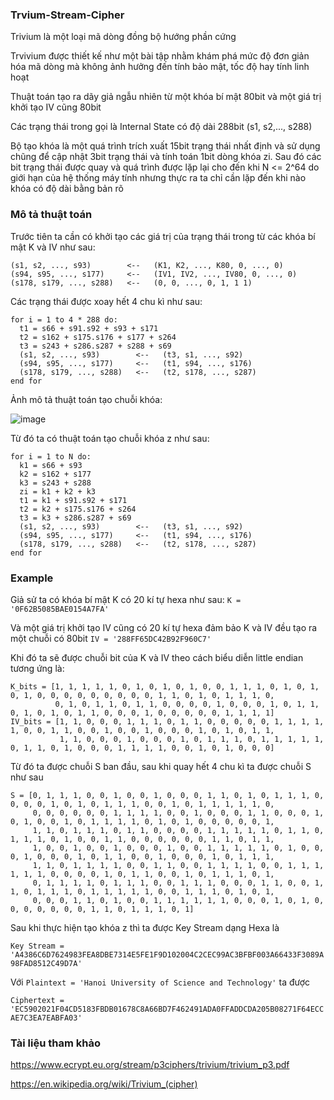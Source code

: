 ### Trvium-Stream-Cipher

Trivium là một loại mã dòng đồng bộ hướng phần cứng

Trvivium được thiết kế như một bài tập nhằm khám phá mức độ đơn giản hóa mã dòng mà không ảnh hưởng đến tính bảo mật, tốc độ hay tính linh hoạt

Thuật toán tạo ra dãy giả ngẫu nhiên từ một khóa bí mật 80bit và một giá trị khởi tạo IV cũng 80bit

Các trạng thái trong gọi là Internal State có độ dài 288bit (s1, s2,..., s288)

Bộ tạo khóa là một quá trình trích xuất 15bit trạng thái nhất định và sử dụng chũng để cập nhật 3bit trạng thái và tính toán 1bit dòng khóa zi. Sau đó các bit trạng thái được quay và quá trình được lặp lại cho đến khi N <= 2^64 do giới hạn của hệ thống máy tính nhưng thực ra ta chỉ cần lặp đến khi nào khóa có độ dài bằng bản rõ

### Mô tả thuật toán

Trước tiên ta cần có khởi tạo các giá trị của trạng thái trong từ các khóa bí mật K và IV như sau:

```
(s1, s2, ..., s93)        <--   (K1, K2, ..., K80, 0, ..., 0)
(s94, s95, ..., s177)     <--   (IV1, IV2, ..., IV80, 0, ..., 0)
(s178, s179, ..., s288)   <--   (0, 0, ..., 0, 1, 1 1)
```

Các trạng thái được xoay hết 4 chu kì như sau:

```
for i = 1 to 4 * 288 do:
  t1 = s66 + s91.s92 + s93 + s171
  t2 = s162 + s175.s176 + s177 + s264
  t3 = s243 + s286.s287 + s288 + s69
  (s1, s2, ..., s93)        <--   (t3, s1, ..., s92)
  (s94, s95, ..., s177)     <--   (t1, s94, ..., s176)
  (s178, s179, ..., s288)   <--   (t2, s178, ..., s287)
end for
```

Ảnh mô tả thuật toán tạo chuỗi khóa:

![image](https://user-images.githubusercontent.com/115722174/200348022-8b356fa9-a222-4391-a57c-aa883f769187.png)

Từ đó ta có thuật toán tạo chuỗi khóa z như sau:

```
for i = 1 to N do:
  k1 = s66 + s93
  k2 = s162 + s177
  k3 = s243 + s288
  zi = k1 + k2 + k3
  t1 = k1 + s91.s92 + s171
  t2 = k2 + s175.s176 + s264
  t3 = k3 + s286.s287 + s69
  (s1, s2, ..., s93)        <--   (t3, s1, ..., s92)
  (s94, s95, ..., s177)     <--   (t1, s94, ..., s176)
  (s178, s179, ..., s288)   <--   (t2, s178, ..., s287)
end for
```

### Example

Giả sử ta có khóa bí mật K có 20 kí tự hexa như sau: ```K = '0F62B5085BAE0154A7FA'```

Và một giá trị khởi tạo IV cũng có 20 kí tự hexa đảm bảo K và IV đều tạo ra một chuỗi có 80bit ```IV = '288FF65DC42B92F960C7'```

Khi đó ta sẽ được chuỗi bit của K và IV theo cách biểu diễn little endian tương ứng là:

```
K_bits = [1, 1, 1, 1, 1, 0, 1, 0, 1, 0, 1, 0, 0, 1, 1, 1, 0, 1, 0, 1, 0, 1, 0, 0, 0, 0, 0, 0, 0, 0, 0, 1, 1, 0, 1, 0, 1, 1, 1, 0,
          0, 1, 0, 1, 1, 0, 1, 1, 0, 0, 0, 0, 1, 0, 0, 0, 1, 0, 1, 1, 0, 1, 0, 1, 0, 1, 1, 0, 0, 0, 1, 0, 0, 0, 0, 0, 1, 1, 1, 1]
IV_bits = [1, 1, 0, 0, 0, 1, 1, 1, 0, 1, 1, 0, 0, 0, 0, 0, 1, 1, 1, 1, 1, 0, 0, 1, 1, 0, 0, 1, 0, 0, 1, 0, 0, 0, 1, 0, 1, 0, 1, 1,
           1, 1, 0, 0, 0, 1, 0, 0, 0, 1, 0, 1, 1, 1, 0, 1, 1, 1, 1, 1, 0, 1, 1, 0, 1, 0, 0, 0, 1, 1, 1, 1, 0, 0, 1, 0, 1, 0, 0, 0]
```

Từ đó ta được chuỗi S ban đầu, sau khi quay hết 4 chu kì ta được chuỗi S như sau

```
S = [0, 1, 1, 1, 0, 0, 1, 0, 0, 1, 0, 0, 0, 1, 1, 0, 1, 0, 1, 1, 1, 0, 0, 0, 0, 1, 0, 1, 0, 1, 1, 1, 0, 0, 1, 0, 1, 1, 1, 1, 1, 0,
     0, 0, 0, 0, 0, 0, 1, 1, 1, 1, 0, 0, 1, 0, 0, 0, 1, 1, 0, 0, 0, 1, 0, 1, 0, 0, 1, 0, 1, 1, 1, 1, 0, 1, 0, 1, 0, 0, 0, 0, 0, 1,
     1, 1, 0, 1, 1, 1, 0, 1, 1, 0, 0, 0, 0, 1, 1, 1, 1, 1, 0, 1, 1, 0, 1, 1, 1, 0, 1, 0, 0, 1, 1, 0, 0, 0, 0, 0, 0, 1, 1, 0, 1, 1,
     1, 0, 0, 1, 0, 0, 1, 0, 0, 0, 1, 0, 0, 1, 1, 1, 1, 1, 0, 1, 0, 0, 0, 1, 0, 0, 0, 1, 0, 1, 1, 0, 0, 1, 0, 0, 0, 1, 0, 1, 1, 1,
     1, 1, 0, 1, 1, 1, 1, 0, 0, 1, 1, 0, 0, 1, 1, 1, 1, 0, 0, 1, 1, 1, 1, 1, 1, 0, 0, 0, 0, 1, 0, 1, 1, 0, 0, 1, 0, 1, 1, 1, 0, 1,
     0, 1, 1, 1, 1, 0, 1, 1, 1, 0, 0, 1, 1, 1, 0, 0, 0, 1, 1, 0, 0, 1, 1, 0, 1, 1, 1, 0, 1, 1, 1, 1, 1, 0, 0, 1, 1, 1, 0, 1, 0, 1,
     0, 0, 0, 1, 1, 0, 1, 0, 0, 1, 1, 1, 1, 1, 1, 0, 0, 0, 1, 0, 1, 0, 0, 0, 0, 0, 0, 0, 1, 1, 0, 1, 1, 1, 0, 1]
```

Sau khi thực hiện tạo khóa z thì ta được Key Stream dạng Hexa là 

```Key Stream = 'A4386C6D7624983FEA8DBE7314E5FE1F9D102004C2CEC99AC3BFBF003A66433F3089A98FAD8512C49D7A'```

Với ```Plaintext = 'Hanoi University of Science and Technology'``` ta được 

```Ciphertext = 'EC5902021F04CD5183FBDB01678C8A66BD7F462491ADA0FFADDCDA205B08271F64ECCAE7C3EA7EABFA03'```

### Tài liệu tham khảo
<https://www.ecrypt.eu.org/stream/p3ciphers/trivium/trivium_p3.pdf>

<https://en.wikipedia.org/wiki/Trivium_(cipher)>
